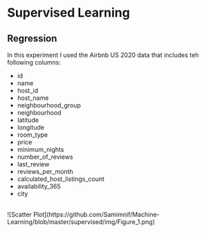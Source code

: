 # Supervised Learning
## Regression
In this experiment I used the Airbnb US 2020 data that includes teh following columns:
* id
* name
* host_id
* host_name
* neighbourhood_group
* neighbourhood
* latitude
* longitude
* room_type
* price
* minimum_nights
* number_of_reviews
* last_review
* reviews_per_month
* calculated_host_listings_count
* availability_365
* city
<br>
![Scatter Plot](https://github.com/Samimnif/Machine-Learning/blob/master/supervised/img/Figure_1.png)

